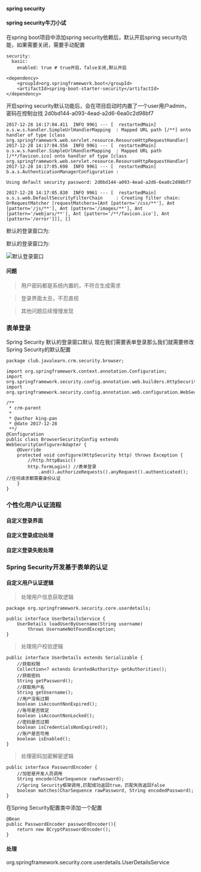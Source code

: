 #### spring security

#### spring security牛刀小试

在spring boot项目中添加spring security依赖后，默认开启spring security功能，如果需要关闭，需要手动配置

```
security:
  basic:
    enabled: true # true开启，false关闭,默认开启
```

```
<dependency>
    <groupId>org.springframework.boot</groupId>
    <artifactId>spring-boot-starter-security</artifactId>
</dependency>
```

开启spring security默认功能后，会在项目启动时内置了一个user用户admin，密码在控制台找
2d0bd144-a093-4ead-a2d6-6ea0c2d98bf7

```
2017-12-28 14:17:04.411  INFO 9961 --- [  restartedMain] o.s.w.s.handler.SimpleUrlHandlerMapping  : Mapped URL path [/**] onto handler of type [class org.springframework.web.servlet.resource.ResourceHttpRequestHandler]
2017-12-28 14:17:04.556  INFO 9961 --- [  restartedMain] o.s.w.s.handler.SimpleUrlHandlerMapping  : Mapped URL path [/**/favicon.ico] onto handler of type [class org.springframework.web.servlet.resource.ResourceHttpRequestHandler]
2017-12-28 14:17:05.698  INFO 9961 --- [  restartedMain] b.a.s.AuthenticationManagerConfiguration : 

Using default security password: 2d0bd144-a093-4ead-a2d6-6ea0c2d98bf7

2017-12-28 14:17:05.830  INFO 9961 --- [  restartedMain] o.s.s.web.DefaultSecurityFilterChain     : Creating filter chain: OrRequestMatcher [requestMatchers=[Ant [pattern='/css/**'], Ant [pattern='/js/**'], Ant [pattern='/images/**'], Ant [pattern='/webjars/**'], Ant [pattern='/**/favicon.ico'], Ant [pattern='/error']]], []
```

默认的登录窗口为:

默认的登录窗口为:

![默认登录窗口](http://upload-images.jianshu.io/upload_images/6331401-e4d5b17f29aa8477.png?imageMogr2/auto-orient/strip%7CimageView2/2/w/1240)


#### 问题

> 用户密码都是系统内置的，不符合生成需求

> 登录界面太丑，不忍直视
 
> 其他问题后续慢慢发现

### 表单登录

Spring Security 默认的登录窗口默认
现在我们需要表单登录那么我们就需要修改Spring Security的默认配置

```
package club.javalearn.crm.security.browser;

import org.springframework.context.annotation.Configuration;
import org.springframework.security.config.annotation.web.builders.HttpSecurity;
import org.springframework.security.config.annotation.web.configuration.WebSecurityConfigurerAdapter;

/**
 * crm-parent
 *
 * @author king-pan
 * @date 2017-12-28
 **/
@Configuration
public class BrowserSecurityConfig extends WebSecurityConfigurerAdapter {
    @Override
    protected void configure(HttpSecurity http) throws Exception {
        //http.httpBasic()
        http.formLogin() //表单登录
            .and().authorizeRequests().anyRequest().authenticated(); //任何请求都需要身份认证
    }
}
```

### 个性化用户认证流程

#### 自定义登录界面

#### 自定义登录成功处理

#### 自定义登录失败处理


### Spring Security开发基于表单的认证

#### 自定义用户认证逻辑

> 处理用户信息获取逻辑

```
package org.springframework.security.core.userdetails;

public interface UserDetailsService {
    UserDetails loadUserByUsername(String username) 
        throws UsernameNotFoundException;
}
```

> 处理用户校验逻辑

```
public interface UserDetails extends Serializable {
    //获取权限
    Collection<? extends GrantedAuthority> getAuthorities();
    //获取密码
    String getPassword();
    //获取用户名 
    String getUsername();
    //用户没有过期
    boolean isAccountNonExpired();
    //账号是否锁定
    boolean isAccountNonLocked();
    //密码是否过期
    boolean isCredentialsNonExpired();
    //账户是否可用
    boolean isEnabled();
}
```

> 处理密码加密解密逻辑

```
public interface PasswordEncoder {
    //加密是开发人员调用
    String encode(CharSequence rawPassword);
    //Spring Security框架调用,匹配成功返回true，匹配失败返回false
    boolean matches(CharSequence rawPassword, String encodedPassword);
}
```

在Spring Security配置类中添加一个配置

```
@Bean
public PasswordEncoder passwordEncoder(){
    return new BCryptPasswordEncoder();
}
```










#### 处理
org.springframework.security.core.userdetails.UserDetailsService
